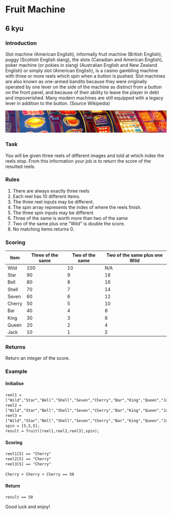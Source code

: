 # Fruit Machine
## 6 kyu

### Introduction

Slot machine (American English), informally fruit machine (British English), puggy (Scottish English slang), the slots (Canadian and American English), poker machine (or pokies in slang) (Australian English and New Zealand English) or simply slot (American English), is a casino gambling machine with three or more reels which spin when a button is pushed. Slot machines are also known as one-armed bandits because they were originally operated by one lever on the side of the machine as distinct from a button on the front panel, and because of their ability to leave the player in debt and impoverished. Many modern machines are still equipped with a legacy lever in addition to the button. (Source Wikipedia)

![](fruit.jpg)

### Task
You will be given three reels of different images and told at which index the reels stop. From this information your job is to return the score of the resulted reels.

### Rules
1. There are always exactly three reels
2. Each reel has 10 different items.
3. The three reel inputs may be different.
4. The spin array represents the index of where the reels finish.
5. The three spin inputs may be different
6. Three of the same is worth more than two of the same
7. Two of the same plus one "Wild" is double the score.
8. No matching items returns 0.

### Scoring

| Item | Three of the same | Two of the same | Two of the same plus one Wild |
| --- | --- | --- | --- |
| Wild | 100 | 10 | N/A |
| Star | 90 | 9 | 18 |
| Bell | 80 | 8 | 16 |
| Shell | 70 | 7 | 14 |
| Seven | 60 | 6 | 12 |
| Cherry | 50 | 5 | 10 |
| Bar | 40 | 4 | 8 |
| King | 30 | 3 | 6 |
| Queen | 20 | 2| 4 |
| Jack | 10 | 1 | 2 |


### Returns

Return an integer of the score.

### Example
#### Initialise
```
reel1 = ["Wild","Star","Bell","Shell","Seven","Cherry","Bar","King","Queen","Jack"];
reel2 = ["Wild","Star","Bell","Shell","Seven","Cherry","Bar","King","Queen","Jack"];
reel3 = ["Wild","Star","Bell","Shell","Seven","Cherry","Bar","King","Queen","Jack"];
spin = [5,5,5];
result = fruit([reel1,reel2,reel3],spin);
```

#### Scoring
```
reel1[5] == "Cherry"
reel2[5] == "Cherry"
reel3[5] == "Cherry"

Cherry + Cherry + Cherry == 50
```

#### Return
```
result == 50
```

Good luck and enjoy!